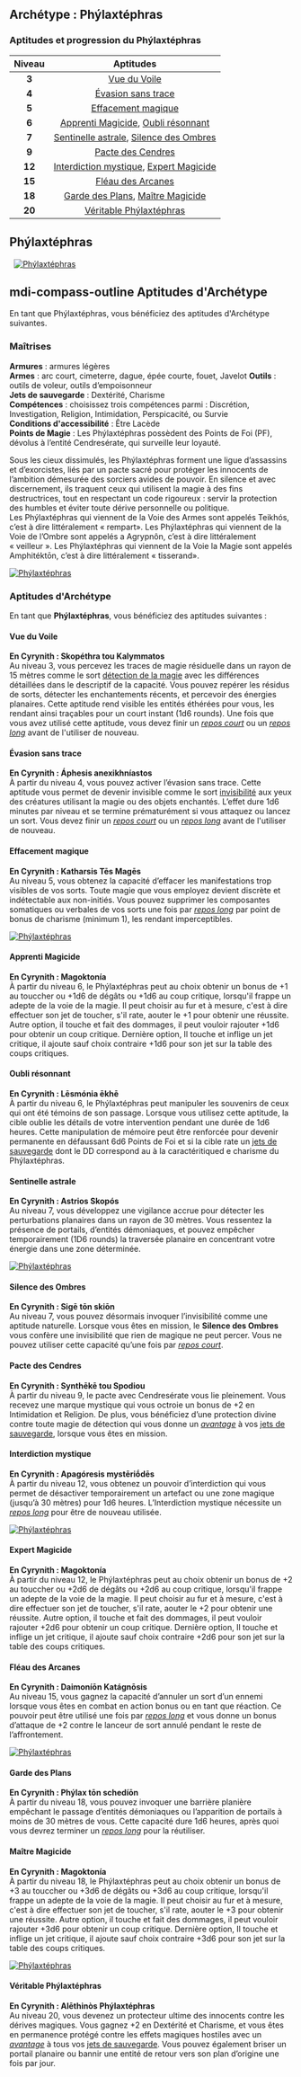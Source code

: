 ## Archétype : Phýlaxtéphras

### Aptitudes et progression du Phýlaxtéphras

|Niveau|Aptitudes|
|:-:|:-:|
|**3**|[Vue du Voile](#vue-du-voile)|
|**4**|[Évasion sans trace](#evasion-sans-trace)|
|**5**|[Effacement magique](#effacement-magique)|
|**6**|[Apprenti Magicide](#apprenti-magicide), [Oubli résonnant](#oubli-resonnant)|
|**7**|[Sentinelle astrale](#sentinelle-astrale), [Silence des Ombres](#silence-des-ombres)|
|**9**|[Pacte des Cendres](#pacte-des-cendres)|
|**12**|[Interdiction mystique](#interdiction-mystique), [Expert Magicide](#expert-magicide)|
|**15**|[Fléau des Arcanes](#fleau-des-arcanes)|
|**18**|[Garde des Plans](#garde-des-plans), [Maître Magicide](#maitre-magicide)|
|**20**|[Véritable Phýlaxtéphras](#veritable-phylaxtephras)|

## Phýlaxtéphras
&nbsp;
[![Phýlaxtéphras](https://www.douaratil.fr/illustrations/archetype/phylaxtephras300.jpeg)](https://www.douaratil.fr/illustrations/archetype/phylaxtephras.jpeg)  

## <v-icon>mdi-compass-outline</v-icon> Aptitudes d'Archétype  
En tant que Phýlaxtéphras, vous bénéficiez des aptitudes d'Archétype suivantes.  

### Maîtrises

**Armures** : armures légères  
**Armes** : arc court, cimeterre, dague, épée courte, fouet, Javelot
**Outils** : outils de voleur, outils d’empoisonneur    
**Jets de sauvegarde** : Dextérité, Charisme  
**Compétences** : choisissez trois compétences parmi : Discrétion, Investigation, Religion, Intimidation, Perspicacité, ou Survie  
**Conditions d'accessibilité** : Être Lacède  
**Points de Magie** : Les Phýlaxtéphras possèdent des Points de Foi (PF), dévolus à l’entité Cendresérate, qui surveille leur loyauté.   

Sous les cieux dissimulés, les Phýlaxtéphras forment une ligue d’assassins et d’exorcistes, liés par un pacte sacré pour protéger les innocents de l’ambition démesurée des sorciers avides de pouvoir. En silence et avec discernement, ils traquent ceux qui utilisent la magie à des fins destructrices, tout en respectant un code rigoureux : servir la protection des humbles et éviter toute dérive personnelle ou politique.   
Les Phýlaxtéphras qui viennent de la Voie des Armes sont appelés Teikhós, c’est à dire littéralement « rempart». Les Phýlaxtéphras qui viennent de la Voie de l’Ombre sont appelés a Agrypnôn, c’est à dire littéralement « veilleur ». Les Phýlaxtéphras qui viennent de la Voie la Magie sont appelés Amphitéktōn, c’est à dire littéralement « tisserand».   

[![Phýlaxtéphras](https://www.douaratil.fr/illustrations/archetype/phylaxtephras2300.jpeg)](https://www.douaratil.fr/illustrations/archetype/phylaxtephras2.jpeg)  

### Aptitudes d'Archétype

En tant que **Phýlaxtéphras**, vous bénéficiez des aptitudes suivantes :

#### Vue du Voile
**En Cyrynith : Skopéthra tou Kalymmatos**  
Au niveau 3, vous percevez les traces de magie résiduelle dans un rayon de 15 mètres comme le sort [détection de la magie](/grimoire/detection-de-la-magie) avec les différences détaillées dans le descriptif de la capacité. Vous pouvez repérer les résidus de sorts, détecter les enchantements récents, et percevoir des énergies planaires. Cette aptitude rend visible les entités éthérées pour vous, les rendant ainsi traçables pour un court instant (1d6 rounds). Une fois que vous avez utilisé cette aptitude, vous devez finir un [_repos court_](/gerer-la-sante-du-personnage/#repos-court) ou un [_repos long_](/gerer-la-sante-du-personnage/#repos-long) avant de l'utiliser de nouveau.   

#### Évasion sans trace
**En Cyrynith : Áphesis anexikhníastos**  
À partir du niveau 4, vous pouvez activer l’évasion sans trace. Cette aptitude vous permet de devenir invisible comme le sort [invisibilité](/grimoire/invisibilite) aux yeux des créatures utilisant la magie ou des objets enchantés. L’effet dure 1d6 minutes par niveau et se termine prématurément si vous attaquez ou lancez un sort. Vous devez finir un [_repos court_](/gerer-la-sante-du-personnage/#repos-court) ou un [_repos long_](/gerer-la-sante-du-personnage/#repos-long) avant de l'utiliser de nouveau.   

#### Effacement magique
**En Cyrynith : Katharsis Tēs Magēs**  
Au niveau 5, vous obtenez la capacité d’effacer les manifestations trop visibles de vos sorts. Toute magie que vous employez devient discrète et indétectable aux non-initiés. Vous pouvez supprimer les composantes somatiques ou verbales de vos sorts une fois par [_repos long_](/gerer-la-sante-du-personnage/#repos-long) par point de bonus de charisme (minimum 1), les rendant imperceptibles.    

[![Phýlaxtéphras](https://www.douaratil.fr/illustrations/archetype/phylaxtephras3300.jpeg)](https://www.douaratil.fr/illustrations/archetype/phylaxtephras3.jpeg)  

#### Apprenti Magicide
**En Cyrynith : Magoktonía**  
À partir du niveau 6, le Phýlaxtéphras peut au choix obtenir un bonus de +1 au touccher ou +1d6 de dégâts ou +1d6 au coup critique, lorsqu'il frappe un adepte de la voie de la magie. Il peut choisir au fur et à mesure, c'est à dire effectuer son jet de toucher, s'il rate, aouter le +1 pour obtenir une réussite. Autre option, il touche et fait des dommages, il peut vouloir rajouter +1d6 pour obtenir un coup critique. Dernière option, Il touche et inflige un jet critique, il ajoute sauf choix contraire +1d6 pour son jet sur la table des coups critiques.   

#### Oubli résonnant
**En Cyrynith : Lēsmónia ēkhē**  
À partir du niveau 6, le Phýlaxtéphras peut manipuler les souvenirs de ceux qui ont été témoins de son passage. Lorsque vous utilisez cette aptitude, la cible oublie les détails de votre intervention pendant une durée de 1d6 heures. Cette manipulation de mémoire peut être renforcée pour devenir permanente en défaussant 6d6 Points de Foi et si la cible rate un [jets de sauvegarde](/utiliser-les-caracteristiques/#jets-de-sauvegarde) dont le DD correspond au à la caractéritiqued e charisme du Phýlaxtéphras.

#### Sentinelle astrale
**En Cyrynith : Astrios Skopós**  
Au niveau 7, vous développez une vigilance accrue pour détecter les perturbations planaires dans un rayon de 30 mètres. Vous ressentez la présence de portails, d’entités démoniaques, et pouvez empêcher temporairement (1D6 rounds) la traversée planaire en concentrant votre énergie dans une zone déterminée.

[![Phýlaxtéphras](https://www.douaratil.fr/illustrations/archetype/phylaxtephras4300.jpeg)](https://www.douaratil.fr/illustrations/archetype/phylaxtephras4.jpeg)  

#### Silence des Ombres   
**En Cyrynith : Sigē tōn skiōn**  
Au niveau 7, vous pouvez désormais invoquer l’invisibilité comme une aptitude naturelle. Lorsque vous êtes en mission, le **Silence des Ombres** vous confère une invisibilité que rien de magique ne peut percer. Vous ne pouvez utiliser cette capacité qu’une fois par [_repos court_](/gerer-la-sante-du-personnage/#repos-court).

#### Pacte des Cendres
**En Cyrynith : Synthēkē tou Spodiou**  
À partir du niveau 9, le pacte avec Cendresérate vous lie pleinement. Vous recevez une marque mystique qui vous octroie un bonus de +2 en Intimidation et Religion. De plus, vous bénéficiez d’une protection divine contre toute magie de détection qui vous donne un [_avantage_](/utiliser-les-caracteristiques/#avantage-et-desavantage) à vos [jets de sauvegarde](/utiliser-les-caracteristiques/#jets-de-sauvegarde), lorsque vous êtes en mission.     

#### Interdiction mystique
**En Cyrynith : Apagóresis mystēriṓdēs**  
À partir du niveau 12, vous obtenez un pouvoir d’interdiction qui vous permet de désactiver temporairement un artefact ou une zone magique (jusqu’à 30 mètres) pour 1d6 heures. L’Interdiction mystique nécessite un [_repos long_](/gerer-la-sante-du-personnage/#repos-long) pour être de nouveau utilisée.    

[![Phýlaxtéphras](https://www.douaratil.fr/illustrations/archetype/phylaxtephras5300.jpeg)](https://www.douaratil.fr/illustrations/archetype/phylaxtephras5.jpeg)  

#### Expert Magicide 
**En Cyrynith : Magoktonía**  
À partir du niveau 12, le Phýlaxtéphras peut au choix obtenir un bonus de +2 au touccher ou +2d6 de dégâts ou +2d6 au coup critique, lorsqu'il frappe un adepte de la voie de la magie. Il peut choisir au fur et à mesure, c'est à dire effectuer son jet de toucher, s'il rate, aouter le +2 pour obtenir une réussite. Autre option, il touche et fait des dommages, il peut vouloir rajouter +2d6 pour obtenir un coup critique. Dernière option, Il touche et inflige un jet critique, il ajoute sauf choix contraire +2d6 pour son jet sur la table des coups critiques.   

#### Fléau des Arcanes
**En Cyrynith : Daimoníōn Katágnōsis**  
Au niveau 15, vous gagnez la capacité d’annuler un sort d’un ennemi lorsque vous êtes en combat en action bonus ou en tant que réaction. Ce pouvoir peut être utilisé une fois par [_repos long_](/gerer-la-sante-du-personnage/#repos-long) et vous donne un bonus d’attaque de +2 contre le lanceur de sort annulé pendant le reste de l’affrontement.

[![Phýlaxtéphras](https://www.douaratil.fr/illustrations/archetype/phylaxtephras6300.jpeg)](https://www.douaratil.fr/illustrations/archetype/phylaxtephras6.jpeg)  

#### Garde des Plans
**En Cyrynith : Phýlax tōn schedíōn**  
À partir du niveau 18, vous pouvez invoquer une barrière planière empêchant le passage d’entités démoniaques ou l’apparition de portails à moins de 30 mètres de vous. Cette capacité dure 1d6 heures, après quoi vous devrez terminer un [_repos long_](/gerer-la-sante-du-personnage/#repos-long) pour la réutiliser.   

#### Maître Magicide
**En Cyrynith : Magoktonía**  
À partir du niveau 18, le Phýlaxtéphras peut au choix obtenir un bonus de +3 au touccher ou +3d6 de dégâts ou +3d6 au coup critique, lorsqu'il frappe un adepte de la voie de la magie. Il peut choisir au fur et à mesure, c'est à dire effectuer son jet de toucher, s'il rate, aouter le +3 pour obtenir une réussite. Autre option, il touche et fait des dommages, il peut vouloir rajouter +3d6 pour obtenir un coup critique. Dernière option, Il touche et inflige un jet critique, il ajoute sauf choix contraire +3d6 pour son jet sur la table des coups critiques.   

[![Phýlaxtéphras](https://www.douaratil.fr/illustrations/archetype/phylaxtephras7300.jpeg)](https://www.douaratil.fr/illustrations/archetype/phylaxtephras7.jpeg)  

#### Véritable Phýlaxtéphras   
**En Cyrynith : Alēthinòs Phýlaxtéphras**  
Au niveau 20, vous devenez un protecteur ultime des innocents contre les dérives magiques. Vous gagnez +2 en Dextérité et Charisme, et vous êtes en permanence protégé contre les effets magiques hostiles avec un [_avantage_](/utiliser-les-caracteristiques/#avantage-et-desavantage) à tous vos [jets de sauvegarde](/utiliser-les-caracteristiques/#jets-de-sauvegarde). Vous pouvez également briser un portail planaire ou bannir une entité de retour vers son plan d’origine une fois par jour.    